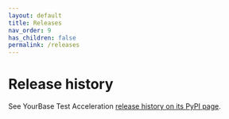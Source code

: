 ```yaml
---
layout: default
title: Releases
nav_order: 9
has_children: false
permalink: /releases
---
```


# Release history

See YourBase Test Acceleration [release history on its PyPI page](https://pypi.org/project/yourbase/#history). 